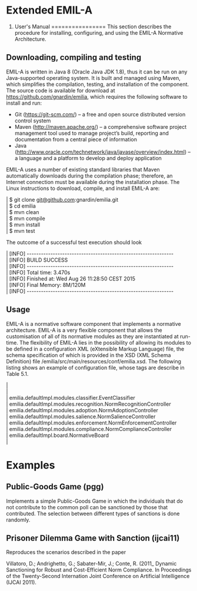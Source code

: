 Extended EMIL-A
===============

1. User's Manual
================
This section describes the procedure for installing, configuring, and using the EMIL-A Normative Architecture.

Downloading, compiling and testing
----------------------------------
EMIL-A is written in Java 8 (Oracle Java JDK 1.8), thus it can be run on any Java-supported operating system. It is built and managed using Maven, which simplifies the compilation, testing, and installation of the component. The source code is available for download at https://github.com/gnardin/emilia, which requires the following software to install and run:

* Git (https://git-scm.com/) – a free and open source distributed version control system
*	Maven (http://maven.apache.org/) – a comprehensive software project management tool used to manage project’s build, reporting and documentation from a central piece of information
* Java (http://www.oracle.com/technetwork/java/javase/overview/index.html) – a language and a platform to develop and deploy application

EMIL-A uses a number of existing standard libraries that Maven automatically downloads during the compilation phase; therefore, an Internet connection must be available during the installation phase. The Linux instructions to download, compile, and install EMIL-A are:

| $ git clone git@github.com:gnardin/emilia.git  
| $ cd emilia  
| $ mvn clean  
| $ mvn compile  
| $ mvn install  
| $ mvn test  

The outcome of a successful test execution should look

| [INFO] --------------------------------------------------------------  
| [INFO] BUILD SUCCESS  
| [INFO] --------------------------------------------------------------  
| [INFO] Total time: 3.470s  
| [INFO] Finished at: Wed Aug 26 11:28:50 CEST 2015  
| [INFO] Final Memory: 8M/120M  
| [INFO] --------------------------------------------------------------  

Usage
-----
EMIL-A is a normative software component that implements a normative architecture. EMIL-A is a very flexible component that allows the customisation of all of its normative modules as they are instantiated at run-time. The flexibility of EMIL-A lies in the possibility of allowing its modules to be defined in a configuration XML (eXtensible Markup Language) file, the schema specification of which is provided in the XSD (XML Schema Definition) file <INSTALLDIR>/emilia/src/main/resources/conf/emilia.xsd. The following listing shows an example of configuration file, whose tags are describe in Table 5.1.

| <?xml version="1.0" encoding="UTF-8"?>  
| <emilia xmlns:xsi="http://www.w3.org/2001/XMLSchema-instance" xsi:noNamespaceSchemaLocation="emilia.xsd">  
| <eventClassifierClass>emilia.defaultImpl.modules.classifier.EventClassifier</eventClassifierClass>  
| <normRecognitionClass>emilia.defaultImpl.modules.recognition.NormRecognitionController</normRecognitionClass>  
| <normAdoptionClass>emilia.defaultImpl.modules.adoption.NormAdoptionController</normAdoptionClass>  
| <normSalienceClass>emilia.defaultImpl.modules.salience.NormSalienceController</normSalienceClass>  
| <normEnforcementClass>emilia.defaultImpl.modules.enforcement.NormEnforcementController</normEnforcementClass>  
| <normComplianceClass>emilia.defaultImpl.modules.compliance.NormComplianceController</normComplianceClass>  
| <normativeBoardClass>emilia.defaultImpl.board.NormativeBoard</normativeBoardClass>  
| </emilia>  


Examples
========

Public-Goods Game (pgg)
-----------------------
Implements a simple Public-Goods Game in which the individuals that do not contribute to the common poll can be sanctioned by those that contributed. The selection between different types of sanctions is done randomly.



Prisoner Dilemma Game with Sanction (ijcai11)
---------------------------------------------
Reproduces the scenarios described in the paper

Villatoro, D.; Andrighetto, G.; Sabater-Mir, J.; Conte, R. (2011_ Dynamic Sanctioning for Robust and Cost-Efficient Norm Compliance. In Proceedings of the Twenty-Second Internation Joint Conference on Artificial Intelligence (IJCAI 2011).
